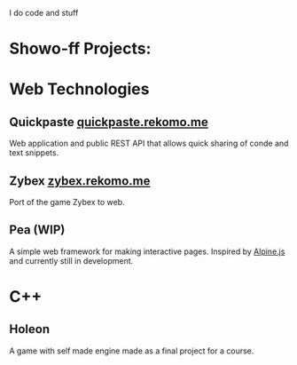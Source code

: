 I do code and stuff

# Showo-ff Projects:

# Web Technologies 

## Quickpaste [quickpaste.rekomo.me](https://quickpaste.rekomo.me)
Web application and public REST API that allows quick sharing of conde and text snippets.

## Zybex [zybex.rekomo.me](https://zybex.rekomo.me)
Port of the game Zybex to web.

## Pea (WIP)
A simple web framework for making interactive pages. Inspired by [Alpine.js](https://alpinejs.dev/) and currently still in development.

# C++

## Holeon
A game with self made engine made as a final project for a course. 